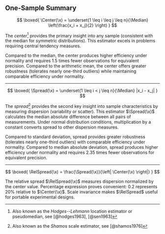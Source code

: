 ## One-Sample Summary

$$
\boxed{
  \Center(\x) = \underset{1 \leq i \leq j \leq n}{\Median} \left(\frac{x_i + x_j}{2} \right)
}
$$

The *center*[^center] provides the primary insight into any sample (consistent with the median for symmetric distributions).
This estimator excels in problems requiring central tendency measures.

Compared to the median, the center produces higher efficiency under normality and
  requires $1.5$ times fewer observations for equivalent precision.
Compared to the arithmetic mean, the center offers greater robustness (tolerates nearly one-third outliers)
  while maintaining comparable efficiency under normality.

[^center]: Also known as the *Hodges--Lehmann* location estimator or pseudomedian, see [@hodges1963], [@sen1963]

---

$$
\boxed{
  \Spread(\x) = \underset{1 \leq i < j \leq n}{\Median} |x_i - x_j|
}
$$

The *spread*[^spread] provides the second key insight into sample characteristics by measuring dispersion (variability or scatter).
This estimator $\Spread(\x)$ calculates the median absolute difference between all pairs of measurements.
Under normal distribution conditions, multiplication by a constant converts spread to other dispersion measures.

Compared to standard deviation, spread provides greater robustness (tolerates nearly one-third outliers)
  with comparable efficiency under normality.
Compared to median absolute deviation, spread produces higher efficiency under normality and
  requires $2.35$ times fewer observations for equivalent precision.

[^spread]: Also known as the *Shamos* scale estimator, see [@shamos1976]

---

$$
\boxed{
  \RelSpread(\x) = \frac{\Spread(\x)}{\left| \Center(\x) \right|}
}
$$

The relative spread $\RelSpread(\x)$ measures dispersion normalized by the center value.
Percentage expression proves convenient: $0.2$ represents $20\%$ relative to $\Center(\x)$.
Scale invariance makes $\RelSpread$ useful for portable experimental designs.
